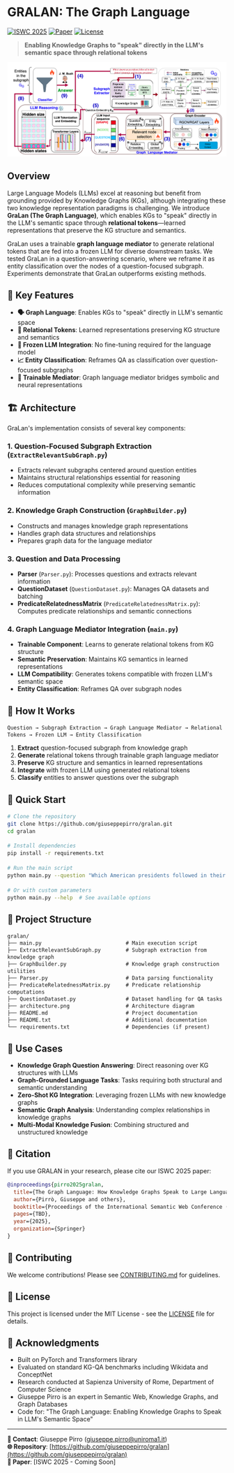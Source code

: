 # GRALAN: The Graph Language

[![ISWC 2025](https://img.shields.io/badge/ISWC-2025-blue.svg)](https://iswc2025.semanticweb.org/)
[![Paper](https://img.shields.io/badge/Paper-Accepted-green.svg)](#)
[![License](https://img.shields.io/badge/License-MIT-yellow.svg)](LICENSE)

> **Enabling Knowledge Graphs to "speak" directly in the LLM's semantic space through relational tokens**

![GRALAN Architecture](architecture.png)

## Overview

Large Language Models (LLMs) excel at reasoning but benefit from grounding provided by Knowledge Graphs (KGs), although integrating these two knowledge representation paradigms is challenging. We introduce **GraLan (The Graph Language)**, which enables KGs to "speak" directly in the LLM's semantic space through **relational tokens**—learned representations that preserve the KG structure and semantics. 

GraLan uses a trainable **graph language mediator** to generate relational tokens that are fed into a frozen LLM for diverse downstream tasks. We tested GraLan in a question-answering scenario, where we reframe it as entity classification over the nodes of a question-focused subgraph. Experiments demonstrate that GraLan outperforms existing methods.

## 🎯 Key Features

- **🗣️ Graph Language**: Enables KGs to "speak" directly in LLM's semantic space
- **🔗 Relational Tokens**: Learned representations preserving KG structure and semantics  
- **🚀 Frozen LLM Integration**: No fine-tuning required for the language model
- **📈 Entity Classification**: Reframes QA as classification over question-focused subgraphs
- **🎯 Trainable Mediator**: Graph language mediator bridges symbolic and neural representations

## 🏗️ Architecture

GraLan's implementation consists of several key components:

### 1. **Question-Focused Subgraph Extraction** (`ExtractRelevantSubGraph.py`)
- Extracts relevant subgraphs centered around question entities
- Maintains structural relationships essential for reasoning
- Reduces computational complexity while preserving semantic information

### 2. **Knowledge Graph Construction** (`GraphBuilder.py`)
- Constructs and manages knowledge graph representations
- Handles graph data structures and relationships
- Prepares graph data for the language mediator

### 3. **Question and Data Processing** 
- **Parser** (`Parser.py`): Processes questions and extracts relevant information
- **QuestionDataset** (`QuestionDataset.py`): Manages QA datasets and batching
- **PredicateRelatednessMatrix** (`PredicateRelatednessMatrix.py`): Computes predicate relationships and semantic connections

### 4. **Graph Language Mediator Integration** (`main.py`)
- **Trainable Component**: Learns to generate relational tokens from KG structure
- **Semantic Preservation**: Maintains KG semantics in learned representations
- **LLM Compatibility**: Generates tokens compatible with frozen LLM's semantic space
- **Entity Classification**: Reframes QA over subgraph nodes

## 🔄 How It Works

```
Question → Subgraph Extraction → Graph Language Mediator → Relational Tokens → Frozen LLM → Entity Classification
```

1. **Extract** question-focused subgraph from knowledge graph
2. **Generate** relational tokens through trainable graph language mediator
3. **Preserve** KG structure and semantics in learned representations
4. **Integrate** with frozen LLM using generated relational tokens
5. **Classify** entities to answer questions over the subgraph


## 🚀 Quick Start

```bash
# Clone the repository
git clone https://github.com/giuseppepirro/gralan.git
cd gralan

# Install dependencies
pip install -r requirements.txt

# Run the main script
python main.py --question "Which American presidents followed in their father's footsteps?" --kg wikidata

# Or with custom parameters
python main.py --help  # See available options
```

## 📁 Project Structure

```
gralan/
├── main.py                           # Main execution script
├── ExtractRelevantSubGraph.py        # Subgraph extraction from knowledge graph
├── GraphBuilder.py                   # Knowledge graph construction utilities
├── Parser.py                         # Data parsing functionality
├── PredicateRelatednessMatrix.py     # Predicate relationship computations
├── QuestionDataset.py                # Dataset handling for QA tasks
├── architecture.png                  # Architecture diagram
├── README.md                         # Project documentation
├── README.txt                        # Additional documentation
└── requirements.txt                  # Dependencies (if present)
```

## 🎯 Use Cases

- **Knowledge Graph Question Answering**: Direct reasoning over KG structures with LLMs
- **Graph-Grounded Language Tasks**: Tasks requiring both structural and semantic understanding
- **Zero-Shot KG Integration**: Leveraging frozen LLMs with new knowledge graphs
- **Semantic Graph Analysis**: Understanding complex relationships in knowledge graphs
- **Multi-Modal Knowledge Fusion**: Combining structured and unstructured knowledge

## 📖 Citation

If you use GRALAN in your research, please cite our ISWC 2025 paper:

```bibtex
@inproceedings{pirro2025gralan,
  title={The Graph Language: How Knowledge Graphs Speak to Large Language Models},
  author={Pirrò, Giuseppe and others},
  booktitle={Proceedings of the International Semantic Web Conference (ISWC)},
  pages={TBD},
  year={2025},
  organization={Springer}
}
```

## 🤝 Contributing

We welcome contributions! Please see [CONTRIBUTING.md](CONTRIBUTING.md) for guidelines.

## 📄 License

This project is licensed under the MIT License - see the [LICENSE](LICENSE) file for details.

## 🙏 Acknowledgments

- Built on PyTorch and Transformers library
- Evaluated on standard KG-QA benchmarks including Wikidata and ConceptNet
- Research conducted at Sapienza University of Rome, Department of Computer Science
- Giuseppe Pirro is an expert in Semantic Web, Knowledge Graphs, and Graph Databases
- Code for: "The Graph Language: Enabling Knowledge Graphs to Speak in LLM's Semantic Space"

---

**📧 Contact**: Giuseppe Pirro (giuseppe.pirro@uniroma1.it)  
**🌐 Repository**: [https://github.com/giuseppepirro/gralan](https://github.com/giuseppepirro/gralan)  
**📑 Paper**: [ISWC 2025 - Coming Soon]
